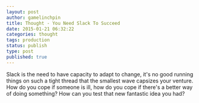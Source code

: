 ```yaml
---
layout: post
author: gamelinchpin
title: Thought - You Need Slack To Succeed
date: 2015-01-21 06:32:22
categories: thought
tags: production
status: publish
type: post
published: true
---
```

<div style="margin-bottom: 0px; margin-top: 0px;">

Slack is the need to have capacity to adapt to change, it's no good
running things on such a tight thread that the smallest wave capsizes
your venture. How do you cope if someone is ill, how do you cope if
there's a better way of doing something? How can you test that new
fantastic idea you had?

</div>
